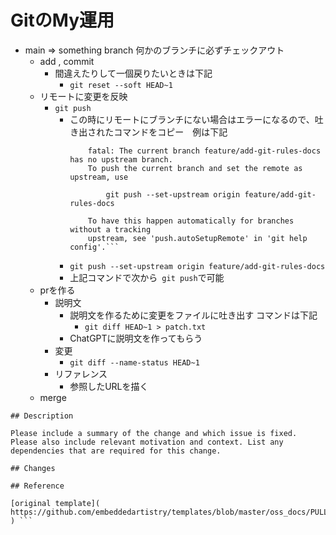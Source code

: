 # GitのMy運用

- main ⇒ something branch 何かのブランチに必ずチェックアウト
    - add , commit
        - 間違えたりして一個戻りたいときは下記
            - `git reset --soft HEAD~1`
    - リモートに変更を反映
        - `git push` 
            - この時にリモートにブランチにない場合はエラーになるので、吐き出されたコマンドをコピー　例は下記
                ```PS C:\telework-reservation> git push
                    fatal: The current branch feature/add-git-rules-docs has no upstream branch.
                    To push the current branch and set the remote as upstream, use

                        git push --set-upstream origin feature/add-git-rules-docs

                    To have this happen automatically for branches without a tracking
                    upstream, see 'push.autoSetupRemote' in 'git help config'.```
            - `git push --set-upstream origin feature/add-git-rules-docs`
            - 上記コマンドで次から` git push`で可能
    - prを作る
        - 説明文
            - 説明文を作るために変更をファイルに吐き出す コマンドは下記
                - `git diff HEAD~1 > patch.txt`
            - ChatGPTに説明文を作ってもらう
        - 変更
            - `git diff --name-status HEAD~1`
        - リファレンス
            - 参照したURLを描く
    - merge

```
## Description

Please include a summary of the change and which issue is fixed. Please also include relevant motivation and context. List any dependencies that are required for this change.

## Changes

## Reference

[original template](
https://github.com/embeddedartistry/templates/blob/master/oss_docs/PULL_REQUEST_TEMPLATE/pull_request_template.md
) ```